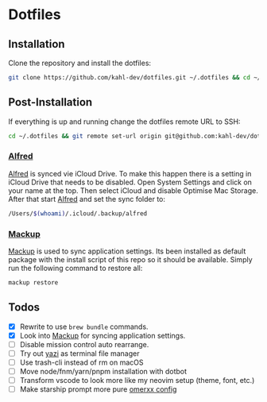 # Dotfiles

## Installation

Clone the repository and install the dotfiles:

```zsh
git clone https://github.com/kahl-dev/dotfiles.git ~/.dotfiles && cd ~/.dotfiles && ./install
```

## Post-Installation

If everything is up and running change the dotfiles remote URL to SSH:

```zsh
cd ~/.dotfiles && git remote set-url origin git@github.com:kahl-dev/dotfiles.git
```

### [Alfred](https://www.alfredapp.com/)

[Alfred](https://www.alfredapp.com/) is synced vie iCloud Drive. To make this happen there is a setting in
iCloud Drive that needs to be disabled. Open System Settings and click on your
name at the top. Then select iCloud and disable Optimise Mac Storage.
After that start [Alfred](https://www.alfredapp.com/) and set the sync folder to:

```zsh
/Users/$(whoami)/.icloud/.backup/alfred
```

### [Mackup](https://github.com/lra/mackup)

[Mackup](https://github.com/lra/mackup) is used to sync application settings. Its been installed as default
package with the install script of this repo so it should be available.
Simply run the following command to restore all:

```zsh
mackup restore
```

## Todos

- [x] Rewrite to use `brew bundle` commands.
- [x] Look into [Mackup](https://github.com/lra/mackup) for syncing application settings.
- [ ] Disable mission control auto rearrange.
- [ ] Try out [yazi](https://github.com/sxyazi/yazi) as terminal file manager
- [ ] Use trash-cli instead of rm on macOS
- [ ] Move node/fnm/yarn/pnpm installation with dotbot
- [ ] Transform vscode to look more like my neovim setup (theme, font, etc.)
- [ ] Make starship prompt more pure [omerxx config](https://github.com/omerxx/dotfiles/blob/master/starship/starship.toml)
